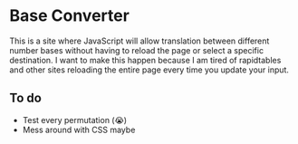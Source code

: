 # Base Converter
This is a site where JavaScript will allow translation between different
number bases without having to reload the page or select a specific destination.
I want to make this happen because I am tired of rapidtables and other sites
reloading the entire page every time you update your input.

## To do
* Test every permutation (:sob:)
* Mess around with CSS maybe
